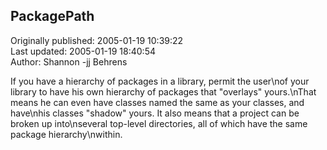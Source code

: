 ## PackagePath  
Originally published: 2005-01-19 10:39:22  
Last updated: 2005-01-19 18:40:54  
Author: Shannon -jj Behrens  
  
If you have a hierarchy of packages in a library, permit the user\nof your library to have his own hierarchy of packages that "overlays" yours.\nThat means he can even have classes named the same as your classes, and have\nhis classes "shadow" yours.  It also means that a project can be broken up into\nseveral top-level directories, all of which have the same package hierarchy\nwithin.